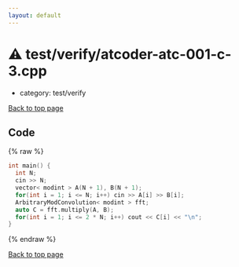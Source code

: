 ```yaml
---
layout: default
---
```


<!-- mathjax config similar to math.stackexchange -->
<script type="text/javascript" async
  src="https://cdnjs.cloudflare.com/ajax/libs/mathjax/2.7.5/MathJax.js?config=TeX-MML-AM_CHTML">
</script>
<script type="text/x-mathjax-config">
  MathJax.Hub.Config({
    TeX: { equationNumbers: { autoNumber: "AMS" }},
    tex2jax: {
      inlineMath: [ ['$','$'] ],
      processEscapes: true
    },
    "HTML-CSS": { matchFontHeight: false },
    displayAlign: "left",
    displayIndent: "2em"
  });
</script>

<script type="text/javascript" src="https://cdnjs.cloudflare.com/ajax/libs/jquery/3.4.1/jquery.min.js"></script>
<script src="https://cdn.jsdelivr.net/npm/jquery-balloon-js@1.1.2/jquery.balloon.min.js" integrity="sha256-ZEYs9VrgAeNuPvs15E39OsyOJaIkXEEt10fzxJ20+2I=" crossorigin="anonymous"></script>
<script type="text/javascript" src="../../../assets/js/copy-button.js"></script>
<link rel="stylesheet" href="../../../assets/css/copy-button.css" />


# :warning: test/verify/atcoder-atc-001-c-3.cpp
* category: test/verify


[Back to top page](../../../index.html)



## Code
{% raw %}
```cpp
int main() {
  int N;
  cin >> N;
  vector< modint > A(N + 1), B(N + 1);
  for(int i = 1; i <= N; i++) cin >> A[i] >> B[i];
  ArbitraryModConvolution< modint > fft;
  auto C = fft.multiply(A, B);
  for(int i = 1; i <= 2 * N; i++) cout << C[i] << "\n";
}

```
{% endraw %}

[Back to top page](../../../index.html)

